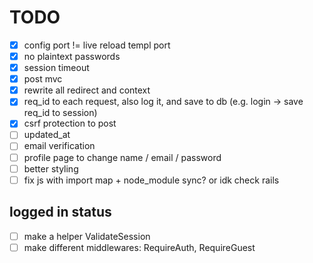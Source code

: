 # TODO

- [x] config port != live reload templ port
- [x] no plaintext passwords
- [x] session timeout
- [x] post mvc
- [x] rewrite all redirect and context
- [x] req_id to each request, also log it, and save to db (e.g. login -> save req_id to session)
- [x] csrf protection to post
- [ ] updated_at
- [ ] email verification
- [ ] profile page to change name / email / password
- [ ] better styling
- [ ] fix js with import map + node_module sync? or idk check rails

## logged in status

- [ ] make a helper ValidateSession
- [ ] make different middlewares: RequireAuth, RequireGuest

